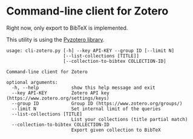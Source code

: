 # Command-line client for Zotero

Right now, only export to BibTeX is implemented.

This utility is using the [Pyzotero library](https://pypi.python.org/pypi/Pyzotero/).

```
usage: cli-zotero.py [-h] --key API-KEY --group ID [--limit N]
                     [--list-collections [TITLE]]
                     [--collection-to-bibtex COLLECTION-ID]

Command-line client for Zotero

optional arguments:
  -h, --help            show this help message and exit
  --key API-KEY         Zotero API key (https://www.zotero.org/settings/keys)
  --group ID            Group ID (https://www.zotero.org/groups/)
  --limit N             Set internal limit of the queries
  --list-collections [TITLE]
                        List your collections (title partial match)
  --collection-to-bibtex COLLECTION-ID
                        Export given collection to BibTeX
```

